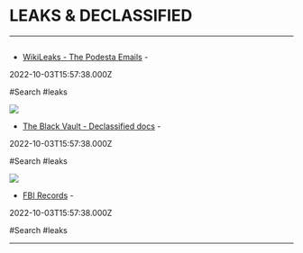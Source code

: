 # LEAKS & DECLASSIFIED

---

![]()

- [WikiLeaks - The Podesta Emails](https://wikileaks.org/podesta-emails) - 

2022-10-03T15:57:38.000Z

#Search #leaks

![](https://www.theblackvault.com/documentarchive/wp-content/uploads/2020/05/yt.jpg)

- [The Black Vault - Declassified docs](https://www.theblackvault.com/documentarchive) - 

2022-10-03T15:57:38.000Z

#Search #leaks

![](https://vault.fbi.gov/fbi_seal_mini.png)

- [FBI Records](https://vault.fbi.gov) - 

2022-10-03T15:57:38.000Z

#Search #leaks

---

